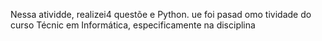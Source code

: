 
Nessa atividde, realizei4 questõe e Python. ue foi pasad omo tividade do curso Técnic em Informática, especificamente na disciplina
